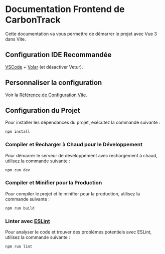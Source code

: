 # Documentation Frontend de CarbonTrack

Cette documentation va vous permettre de démarrer le projet avec Vue 3 dans Vite.

## Configuration IDE Recommandée

[VSCode](https://code.visualstudio.com/) + [Volar](https://marketplace.visualstudio.com/items?itemName=Vue.volar) (et désactiver Vetur).

## Personnaliser la configuration

Voir la [Référence de Configuration Vite](https://vitejs.dev/config/).

## Configuration du Projet

Pour installer les dépendances du projet, exécutez la commande suivante :

```sh
npm install
```

### Compiler et Recharger à Chaud pour le Développement

Pour démarrer le serveur de développement avec rechargement à chaud, utilisez la commande suivante :

```sh
npm run dev
```

### Compiler et Minifier pour la Production

Pour compiler le projet et le minifier pour la production, utilisez la commande suivante :

```sh
npm run build
```

### Linter avec [ESLint](https://eslint.org/)

Pour analyser le code et trouver des problèmes potentiels avec ESLint, utilisez la commande suivante :

```sh
npm run lint
```
